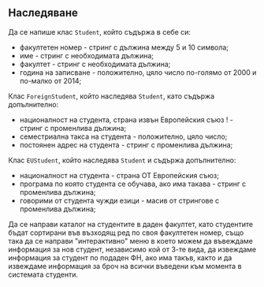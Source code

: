 Наследяване
---

Да се напише клас ```Student```, който съдържа в себе си:
* факултетен номер - стринг с дължина между 5 и 10 символа;
* име - стринг с необходимата дължина;
* факултет - стринг с необходимата дължина;
* година на записване - положително, цяло число по-голямо от 2000 и по-малко от 2014;

Клас ```ForeignStudent```, който наследява ```Student```, като съдържа допълнително:
* националност на студента, страна извън Европейския съюз ! - стринг с променлива дължина;
* семестриална такса на студента - положително, цяло число;
* постоянен адрес на студента - стринг с променлива дължина;


Клас ```EUStudent```, който наследява ```Student``` и съдържа допълнително:
* националност на студента - страна ОТ Европейския съюз;
* програма по която студента се обучава, ако има такава - стринг с променлива дължина;
* говорими от студента чужди езици - масив от стрингове с променлива дължина;

Да се направи каталог на студентите в даден факултет, като студентите бъдат сортирани във възходящ ред по своя факултетен номер, също така да се направи "интерактивно" меню в което можем да въвеждаме информация за нов студент, независимо кой от 3-те вида, да извеждаме информация за студент по подаден ФН, ако има такъв, както и да извеждаме информация за броч на всички въведени  към момента в системата студенти. 
